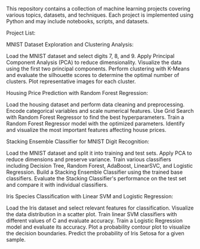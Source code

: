 This repository contains a collection of machine learning projects covering various topics, datasets, and techniques. Each project is implemented using Python and may include notebooks, scripts, and datasets.

Project List:

MNIST Dataset Exploration and Clustering Analysis:

Load the MNIST dataset and select digits 7, 8, and 9.
Apply Principal Component Analysis (PCA) to reduce dimensionality.
Visualize the data using the first two principal components.
Perform clustering with K-Means and evaluate the silhouette scores to determine the optimal number of clusters.
Plot representative images for each cluster.


Housing Price Prediction with Random Forest Regression:

Load the housing dataset and perform data cleaning and preprocessing.
Encode categorical variables and scale numerical features.
Use Grid Search with Random Forest Regressor to find the best hyperparameters.
Train a Random Forest Regressor model with the optimized parameters.
Identify and visualize the most important features affecting house prices.


Stacking Ensemble Classifier for MNIST Digit Recognition:

Load the MNIST dataset and split it into training and test sets.
Apply PCA to reduce dimensions and preserve variance.
Train various classifiers including Decision Tree, Random Forest, AdaBoost, LinearSVC, and Logistic Regression.
Build a Stacking Ensemble Classifier using the trained base classifiers.
Evaluate the Stacking Classifier's performance on the test set and compare it with individual classifiers.


Iris Species Classification with Linear SVM and Logistic Regression:

Load the Iris dataset and select relevant features for classification.
Visualize the data distribution in a scatter plot.
Train linear SVM classifiers with different values of C and evaluate accuracy.
Train a Logistic Regression model and evaluate its accuracy.
Plot a probability contour plot to visualize the decision boundaries.
Predict the probability of Iris Setosa for a given sample.

